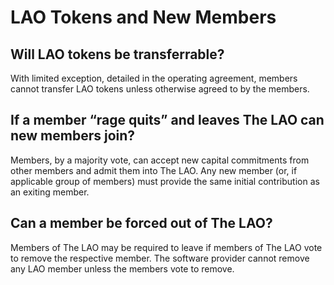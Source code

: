 # LAO Tokens and New Members

## Will LAO tokens be transferrable?

With limited exception, detailed in the operating agreement, members cannot transfer LAO tokens unless otherwise agreed to by the members.

## If a member “rage quits” and leaves The LAO can new members join?

Members, by a majority vote, can accept new capital commitments from other members and admit them into The LAO. Any new member (or, if applicable group of members) must provide the same initial contribution as an exiting member.

## Can a member be forced out of The LAO?

Members of The LAO may be required to leave if members of The LAO vote to remove the respective member. The software provider cannot remove any LAO member unless the members vote to remove.
